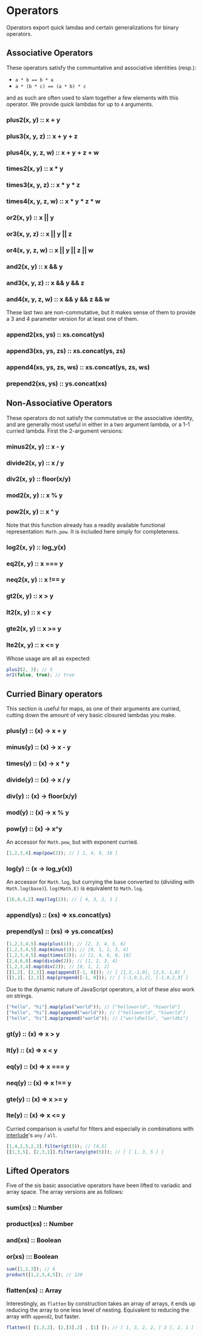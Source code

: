 # Operators
Operators export quick lamdas and certain generalizations for binary operators.

## Associative Operators
These operators satisfy the communtative and associative identities (resp.):

- `a * b == b * a`
- `a * (b * c) == (a * b) * c`

and as such are often used to slam together a few elements with this operator.
We provide quick lambdas for up to `4` arguments.

### plus2(x, y) :: x + y
### plus3(x, y, z) :: x + y + z
### plus4(x, y, z, w) :: x + y + z + w

### times2(x, y) :: x * y
### times3(x, y, z) :: x * y * z
### times4(x, y, z, w) :: x * y * z * w

### or2(x, y) :: x || y
### or3(x, y, z) :: x || y || z
### or4(x, y, z, w) :: x || y || z || w

### and2(x, y) :: x && y
### and3(x, y, z) :: x && y && z
### and4(x, y, z, w) :: x && y && z && w

These last two are non-commutative, but it makes sense of them to provide a 3 and 4
parameter version for at least one of them.
### append2(xs, ys) :: xs.concat(ys)
### append3(xs, ys, zs) :: xs.concat(ys, zs)
### append4(xs, ys, zs, ws) :: xs.concat(ys, zs, ws)

### prepend2(xs, ys) :: ys.concat(xs)

## Non-Associative Operators
These operators do not satisfy the commutative or the associative identity, and are generally most useful in either in a two argument lambda, or a 1-1 curried lambda.
First the 2-argument versions:

### minus2(x, y) :: x - y
### divide2(x, y) :: x / y
### div2(x, y) :: floor(x/y)
### mod2(x, y) :: x % y
### pow2(x, y) :: x ^ y
Note that this function already has a readily available functional representation: `Math.pow`. It is included here simply for completeness.
### log2(x, y) :: log_y(x)
### eq2(x, y) :: x === y
### neq2(x, y) :: x !== y
### gt2(x, y) :: x > y
### lt2(x, y) :: x < y
### gte2(x, y) :: x >= y
### lte2(x, y) :: x <= y
Whose usage are all as expected:

```js
plus2(2, 3); // 5
or2(false, true); // true
```

## Curried Binary operators
This section is useful for maps, as one of their arguments are curried, cutting down the amount of very basic closured lambdas you make.

### plus(y) :: (x) -> x + y
### minus(y) :: (x) -> x - y
### times(y) :: (x) -> x * y
### divide(y) :: (x) -> x / y
### div(y) :: (x) -> floor(x/y)
### mod(y) :: (x) -> x % y
### pow(y) :: (x) -> x^y
An accessor for `Math.pow`, but with exponent curried.

```js
[1,2,3,4].map(pow(2)); // [ 1, 4, 9, 16 ]
```

### log(y) :: (x -> log_y(x))
An accessor for `Math.log`, but currying the base converted to (dividing with `Math.log(base)`). `log(Math.E)` is equivalent to `Math.log`.

```js
[16,8,4,2].map(log(2)); // [ 4, 3, 2, 1 ]
```

### append(ys) :: (xs) => xs.concat(ys)
### prepend(ys) :: (xs) => ys.concat(xs)

```js
[1,2,3,4,5].map(plus(1)); // [2, 3, 4, 5, 6]
[1,2,3,4,5].map(minus(1)); // [0, 1, 2, 3, 4]
[1,2,3,4,5].map(times(2)); // [2, 4, 6, 8, 10]
[2,4,6,8].map(divide(2)); // [1, 2, 3, 4]
[1,2,3,4].map(div(2)); // [0, 1, 1, 2]
[[1,2], [2,3]].map(append([-1, 0])); // [ [1,2,-1,0], [2,3,-1,0] ]
[[1,2], [2,3]].map(prepend([-1, 0])); // [ [-1,0,1,2], [-1,0,2,3] ]
```

Due to the dynamic nature of JavaScript operators, a lot of these also work on
strings.

```js
["hello", "hi"].map(plus("world")); // ["helloworld", "hiworld"]
["hello", "hi"].map(append("world")); // ["helloworld", "hiworld"]
["hello", "hi"].map(prepend("world")); // ["worldhello", "worldhi"]
```

### gt(y) :: (x) => x > y
### lt(y) :: (x) => x < y
### eq(y) :: (x) => x === y
### neq(y) :: (x) => x !== y
### gte(y) :: (x) => x >= y
### lte(y) :: (x) => x <= y

Curried comparison is useful for filters and especially in combinations with
[interlude](https://github.com/clux/interlude)'s `any` / `all`.

```js
[1,4,2,5,2,3].filter(gt(3)); // [4,5]
[[1,3,5], [2,3,1]].filter(any(gte(5))); // [ [ 1, 3, 5 ] ]
```

## Lifted Operators
Five of the sis basic associative operators have been lifted to variadic and array space.
The array versions are as follows:

### sum(xs) :: Number
### product(xs) :: Number
### and(xs) :: Boolean
### or(xs) ::: Boolean
```js
sum([1,2,3]); // 6
product([1,2,3,4,5]); // 120
```

### flatten(xs) :: Array
Interestingly, as `flatten` by construction takes an array of arrays,
it ends up reducing the array to one less level of nesting.
Equivalent to reducing the array with `append2`, but faster.

```js
flatten([ [1,3,2], [2,[3],2] , [1] ]); // [ 1, 3, 2, 2, [ 3 ], 2, 1 ]
```
